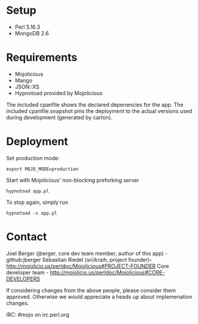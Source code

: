 # Setup

* Perl 5.16.3
* MongoDB 2.6

# Requirements

* Mojolicious
* Mango
* JSON::XS
* Hypnotoad provided by Mojolicious

The included cpanfile shows the declared depenencies for the app.
The included cpanfile.snapshot pins the deployment to the actual versions used during development (generated by carton).

# Deployment

Set production mode:

    export MOJO_MODE=production

Start with Mojolicious' non-blocking preforking server

    hypnotoad app.pl

To stop again, simply run

    hypnotoad -s app.pl

# Contact

Joel Berger (jberger, core dev team member, author of this app) - github:jberger
Sebastian Riedel (sri/kraih, project founder)- http://mojolicio.us/perldoc/Mojolicious#PROJECT-FOUNDER
Core developer team - http://mojolicio.us/perldoc/Mojolicious#CORE-DEVELOPERS

If considering changes from the above people, please consider them approved.
Otherwise we would appreciate a heads up about implemenation changes.

IRC: #mojo on irc.perl.org

